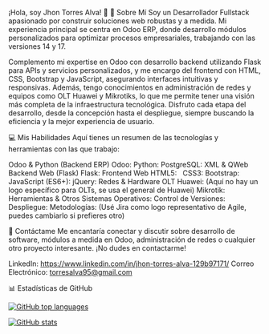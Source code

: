 ¡Hola, soy Jhon Torres Alva! 👋
🚀 Sobre Mí
Soy un Desarrollador Fullstack apasionado por construir soluciones web robustas y a medida. Mi experiencia principal se centra en Odoo ERP, donde desarrollo módulos personalizados para optimizar procesos empresariales, trabajando con las versiones 14 y 17.

Complemento mi expertise en Odoo con desarrollo backend utilizando Flask para APIs y servicios personalizados, y me encargo del frontend con HTML, CSS, Bootstrap y JavaScript, asegurando interfaces intuitivas y responsivas. Además, tengo conocimientos en administración de redes y equipos como OLT Huawei y Mikrotiks, lo que me permite tener una visión más completa de la infraestructura tecnológica. Disfruto cada etapa del desarrollo, desde la concepción hasta el despliegue, siempre buscando la eficiencia y la mejor experiencia de usuario.

💻 Mis Habilidades
Aquí tienes un resumen de las tecnologías y herramientas con las que trabajo:

Odoo & Python (Backend ERP)
Odoo:
Python:
PostgreSQL:
XML & QWeb
Backend Web (Flask)
Flask:
Frontend Web
HTML5:   
CSS3:
Bootstrap:
JavaScript (ES6+):
jQuery:
Redes & Hardware
OLT Huawei: (Aquí no hay un logo específico para OLTs, se usa el general de Huawei)
Mikrotik:
Herramientas & Otros
Sistemas Operativos:
Control de Versiones:
Despliegue:
Metodologías: (Usé Jira como logo representativo de Agile, puedes cambiarlo si prefieres otro)   


💬 Contáctame
Me encantaría conectar y discutir sobre desarrollo de software, módulos a medida en Odoo, administración de redes o cualquier otro proyecto interesante. ¡No dudes en contactarme!

LinkedIn: https://www.linkedin.com/in/jhon-torres-alva-129b97171/
Correo Electrónico: torresalva95@gmail.com


📊 Estadísticas de GitHub

[![GitHub top languages](https://github-readme-stats.vercel.app/api/top-langs/?username=JhonTorresAlva&layout=compact&theme=dark&hide_title=true)](https://github.com/anuraghazra/github-readme-stats)

[![GitHub stats](https://github-readme-stats.vercel.app/api?username=JhonTorresAlva&show_icons=true&theme=dark&hide_title=true)](https://github.com/anuraghazra/github-readme-stats)
